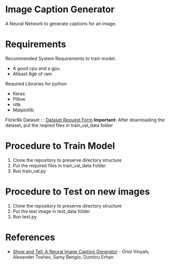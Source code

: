 <h1>Image Caption Generator</h1>

A Neural Network to generate captions for an image.

<h1>Requirements</h1>

Recommended System Requirements to train model.

<ul type="square">
	<li>A good cpu and a gpu</li>
	<li>Atleast 8gb of ram</li>
</ul>

Required Libraries for python

<ul type="square">
	<li>Keras</li>
	<li>Pillow</li>
	<li>nltk</li>
	<li>Matplotlib</li>
</ul>

Flickr8k Dataset : : <a href="https://forms.illinois.edu/sec/1713398">Dataset Request Form</a>
<strong>Important:</strong> After downloading the dataset, put the reqired files in train_val_data folder

<h1>Procedure to Train Model</h1>
<ol>
	<li>Clone the repository to preserve directory structure</li>
	<li>Put the required files in train_val_data Folder</li>
	<li>Run train_val.py</li>
</ol>

<h1>Procedure to Test on new images</h1>
<ol>
	<li>Clone the repository to preserve directory structure</li>
	<li>Put the test image in test_data folder</li>
	<li>Run test.py</li>
</ol>

<h1>References</h1>

<ul type="square">
	<li><a href="https://www.cv-foundation.org/openaccess/content_cvpr_2015/papers/Vinyals_Show_and_Tell_2015_CVPR_paper.pdf">Show and Tell: A Neural Image Caption Generator</a> - Oriol Vinyals, Alexander Toshev, Samy Bengio, Dumitru Erhan</li>
</ul>